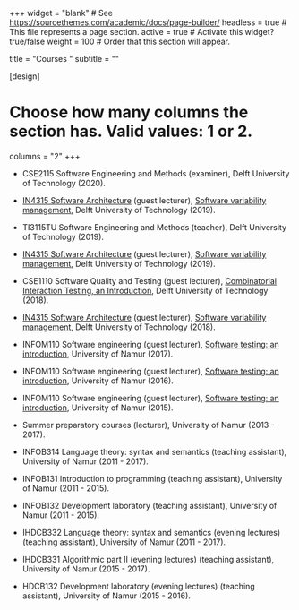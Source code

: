 +++
widget = "blank"  # See https://sourcethemes.com/academic/docs/page-builder/
headless = true  # This file represents a page section.
active = true  # Activate this widget? true/false
weight = 100  # Order that this section will appear.

title = "Courses "
subtitle = ""

[design]
  # Choose how many columns the section has. Valid values: 1 or 2.
  columns = "2"
+++

* CSE2115 Software Engineering and Methods (examiner),  Delft University of Technology (2020).

* [IN4315 Software Architecture](https://se.ewi.tudelft.nl/delftswa/2020/) (guest lecturer),  [Software variability management](https://www.slideshare.net/XavierDevroey/software-variability-management-2020), Delft University of Technology (2019).

* TI3115TU Software Engineering and Methods (teacher), Delft University of Technology (2019).

* [IN4315 Software Architecture](https://se.ewi.tudelft.nl/delftswa/) (guest lecturer),  [Software variability management](https://www.slideshare.net/XavierDevroey/software-variability-management-2019), Delft University of Technology (2019).

* CSE1110 Software Quality and Testing (guest lecturer), [Combinatorial Interaction Testing, an Introduction](https://www.slideshare.net/XavierDevroey/combinatorial-interaction-testing-an-introduction-2018), Delft University of Technology (2018).

* [IN4315 Software Architecture](https://delftswa2018.github.io) (guest lecturer),  [Software variability management](https://www.slideshare.net/XavierDevroey/software-variability-management-2017), Delft University of Technology (2018).

* INFOM110 Software engineering (guest lecturer), [Software testing: an introduction](https://www.slideshare.net/XavierDevroey/software-testing-an-introduction-2017), University of Namur (2017).

* INFOM110 Software engineering (guest lecturer), [Software testing: an introduction](https://www.slideshare.net/XavierDevroey/software-testing-an-introduction-2016), University of Namur (2016).

* INFOM110 Software engineering (guest lecturer), [Software testing: an introduction](https://www.slideshare.net/XavierDevroey/software-testing-an-introduction-2015), University of Namur (2015).

* Summer preparatory courses (lecturer), University of Namur (2013 - 2017).

* INFOB314 Language theory: syntax and semantics (teaching assistant), University of Namur (2011 - 2017).

* INFOB131 Introduction to programming (teaching assistant), University of Namur (2011 - 2015).

* INFOB132 Development laboratory (teaching assistant), University of Namur (2011 - 2015).

* IHDCB332 Language theory: syntax and semantics (evening lectures) (teaching assistant), University of Namur (2011 - 2017).

* IHDCB331 Algorithmic part II (evening lectures) (teaching assistant), University of Namur (2015 - 2017).

* HDCB132 Development laboratory (evening lectures) (teaching assistant), University of Namur (2015 - 2016).
